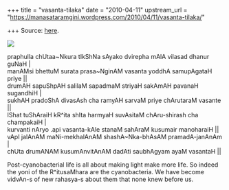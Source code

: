 +++
title = "vasanta-tilaka"
date = "2010-04-11"
upstream_url = "https://manasataramgini.wordpress.com/2010/04/11/vasanta-tilaka/"

+++
Source: [here](https://manasataramgini.wordpress.com/2010/04/11/vasanta-tilaka/).

![](https://i2.wp.com/lh5.ggpht.com/_hjuA1bE0hBw/S8Cr_DTAH9I/AAAAAAAABYU/sRPHO4Kbw2s/s800/march_april2.jpg)

praphulla chUtaa\~Nkura tIkShNa sAyako dvirepha mAlA vilasad dhanur guNaH \|  
manAMsi bhettuM surata prasa\~NginAM vasanta yoddhA samupAgataH priye \|\|  
drumAH sapuShpAH salilaM sapadmaM striyaH sakAmAH pavanaH sugandhiH \|  
sukhAH pradoShA divasAsh cha ramyAH sarvaM priye chArutaraM vasante \|\|  
IShat tuShAraiH kR^ita shIta harmyaH suvAsitaM chAru-shirash cha champakaiH \|  
kurvanti nAryo .api vasanta-kAle stanaM sahAraM kusumair manoharaiH \|\|  
vApI jalAnAM maNi-mekhalAnAM shashA\~Nka-bhAsAM pramadA-janAnAm \|  
chUta drumANAM kusumAnvitAnAM dadAti saubhAgyam ayaM vasantaH \|\|

Post-cyanobacterial life is all about making light make more life. So indeed the yoni of the R^itusaMhara are the cyanobacteria. We have become vidvAn-s of new rahasya-s about them that none knew before us.

